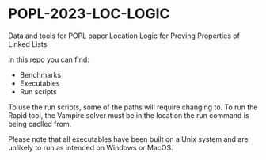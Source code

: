# POPL-2023-LOC-LOGIC
Data and tools for POPL paper Location Logic for Proving Properties of Linked Lists

In this repo you can find:
- Benchmarks
- Executables
- Run scripts

To use the run scripts, some of the paths will require changing to.
To run the Rapid tool, the Vampire solver must be in the location the run command is being caclled from.

Please note that all executables have been built on a Unix system and are unlikely to run as intended on Windows or MacOS.
